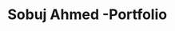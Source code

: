 <!DOCTYPE html>
<html lang="en">
<head>
  <meta charset="UTF-8" />
  <meta name="viewport" content="width=device-width, initial-scale=1.0" />
  <title>Sobuj Ahmed - Portfolio</title>
</head>
<body>
<h1>Sobuj Ahmed -Portfolio
</body>
</html>
